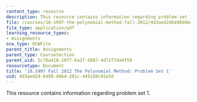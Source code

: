 ```yaml
---
content_type: resource
description: This resource contains information regarding problem set 1.
file: /courses/18-s997-the-polynomial-method-fall-2012/4d3aed2d6498d464201c4451d8c91e5d_MIT18_S997F12_pset1.pdf
file_type: application/pdf
learning_resource_types:
- Assignments
ocw_type: OCWFile
parent_title: Assignments
parent_type: CourseSection
parent_uid: 5c70a418-10f7-6a2f-5887-4d72f74a9f59
resourcetype: Document
title: '18.S997 Fall 2012 The Polynomial Method: Problem Set 1'
uid: 4d3aed2d-6498-d464-201c-4451d8c91e5d
---
```

This resource contains information regarding problem set 1.

